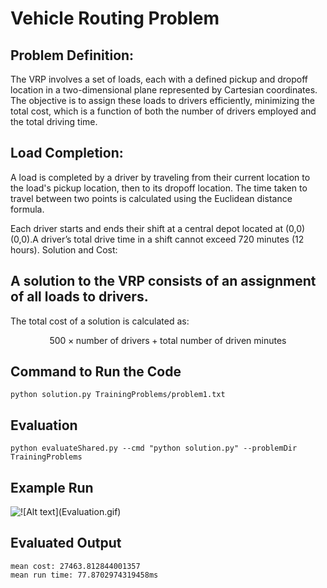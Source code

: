 # Vehicle Routing Problem 

## Problem Definition:

The VRP involves a set of loads, each with a defined pickup and dropoff location in a two-dimensional plane represented by Cartesian coordinates.
The objective is to assign these loads to drivers efficiently, minimizing the total cost, which is a function of both the number of drivers employed and the total driving time.

## Load Completion:

A load is completed by a driver by traveling from their current location to the load's pickup location, then to its dropoff location.
The time taken to travel between two points is calculated using the Euclidean distance formula.  

Each driver starts and ends their shift at a central depot located at 
(0,0) (0,0).A driver’s total drive time in a shift cannot exceed 720 minutes (12 hours).
Solution and Cost:

## A solution to the VRP consists of an assignment of all loads to drivers.
The total cost of a solution is calculated as:

$$500 \times \text{number of drivers} + \text{total number of driven minutes}$$

## Command to Run the Code

```
python solution.py TrainingProblems/problem1.txt  
```

## Evaluation

``` 
python evaluateShared.py --cmd "python solution.py" --problemDir TrainingProblems
```
## Example  Run
![!\[Alt text\](Evaluation.gif)
](docs/Evaluation.gif)

## Evaluated Output
```
mean cost: 27463.812844001357
mean run time: 77.8702974319458ms

```
